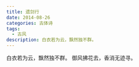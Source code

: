 ```yaml
---
title: 遗剑行
date: 2014-08-26
categories: 古体诗
tags:
  - 古风
description: 白衣若为云，飘然独不群。
---
```


白衣若为云，飘然独不群。
御风拂花去，香消无迹寻。